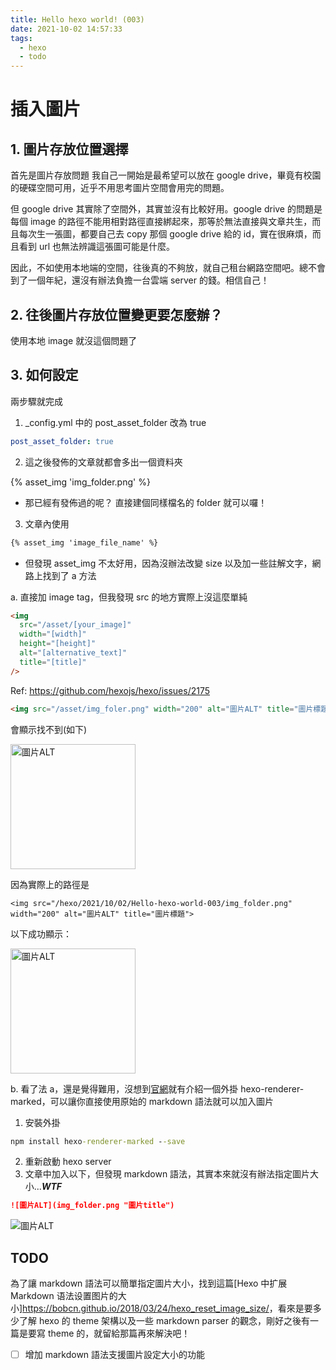 ```yaml
---
title: Hello hexo world! (003)
date: 2021-10-02 14:57:33
tags:
  - hexo
  - todo
---
```


# 插入圖片

## 1. 圖片存放位置選擇

首先是圖片存放問題
我自己一開始是最希望可以放在 google drive，畢竟有校園的硬碟空間可用，近乎不用思考圖片空間會用完的問題。

但 google drive 其實除了空間外，其實並沒有比較好用。google drive 的問題是每個 image 的路徑不能用相對路徑直接綁起來，那等於無法直接與文章共生，而且每次生一張圖，都要自己去 copy 那個 google drive 給的 id，實在很麻煩，而且看到 url 也無法辨識這張圖可能是什麼。

因此，不如使用本地端的空間，往後真的不夠放，就自己租台網路空間吧。總不會到了一個年紀，還沒有辦法負擔一台雲端 server 的錢。相信自己！

## 2. 往後圖片存放位置變更要怎麼辦？

使用本地 image 就沒這個問題了

## 3. 如何設定

兩步驟就完成

1. \_config.yml 中的 post_asset_folder 改為 true

```yml
post_asset_folder: true
```

2. 這之後發佈的文章就都會多出一個資料夾

{% asset_img 'img_folder.png' %}

- 那已經有發佈過的呢？
  直接建個同樣檔名的 folder 就可以囉！

3. 文章內使用

```markdown
{% asset_img 'image_file_name' %}
```

- 但發現 asset_img 不太好用，因為沒辦法改變 size 以及加一些註解文字，網路上找到了 a 方法

a. 直接加 image tag，但我發現 src 的地方實際上沒這麼單純

```html
<img
  src="/asset/[your_image]"
  width="[width]"
  height="[height]"
  alt="[alternative_text]"
  title="[title]"
/>
```

Ref: <https://github.com/hexojs/hexo/issues/2175>

```html
<img src="/asset/img_foler.png" width="200" alt="圖片ALT" title="圖片標題" />
```

會顯示找不到(如下)

<img src="/asset/img_foler.png" width="200" alt="圖片ALT" title="圖片標題">

因為實際上的路徑是

```
<img src="/hexo/2021/10/02/Hello-hexo-world-003/img_folder.png" width="200" alt="圖片ALT" title="圖片標題">
```

以下成功顯示：

<img src="/hexo/2021/10/02/Hello-hexo-world-003/img_folder.png" width="200" alt="圖片ALT" title="圖片標題">

b. 看了法 a，還是覺得難用，沒想到[官網](https://hexo.io/zh-tw/docs/asset-folders#Embedding-an-image-using-markdown)就有介紹一個外掛 hexo-renderer-marked，可以讓你直接使用原始的 markdown 語法就可以加入圖片

1. 安裝外掛

```cmd
npm install hexo-renderer-marked --save
```

2. 重新啟動 hexo server
3. 文章中加入以下，但發現 markdown 語法，其實本來就沒有辦法指定圖片大小...**_WTF_**

```markdown
![圖片ALT](img_folder.png "圖片title")
```

![圖片ALT](img_folder.png "圖片 title")

## TODO

為了讓 markdown 語法可以簡單指定圖片大小，找到這篇[Hexo 中扩展 Markdown 语法设置图片的大小]<https://bobcn.github.io/2018/03/24/hexo_reset_image_size/>，看來是要多少了解 hexo 的 theme 架構以及一些 markdown parser 的觀念，剛好之後有一篇是要寫 theme 的，就留給那篇再來解決吧！

- [ ] 增加 markdown 語法支援圖片設定大小的功能

